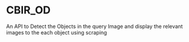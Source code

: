 # CBIR_OD
An API to Detect the Objects in the query Image and display the relevant images to the each object using scraping 
